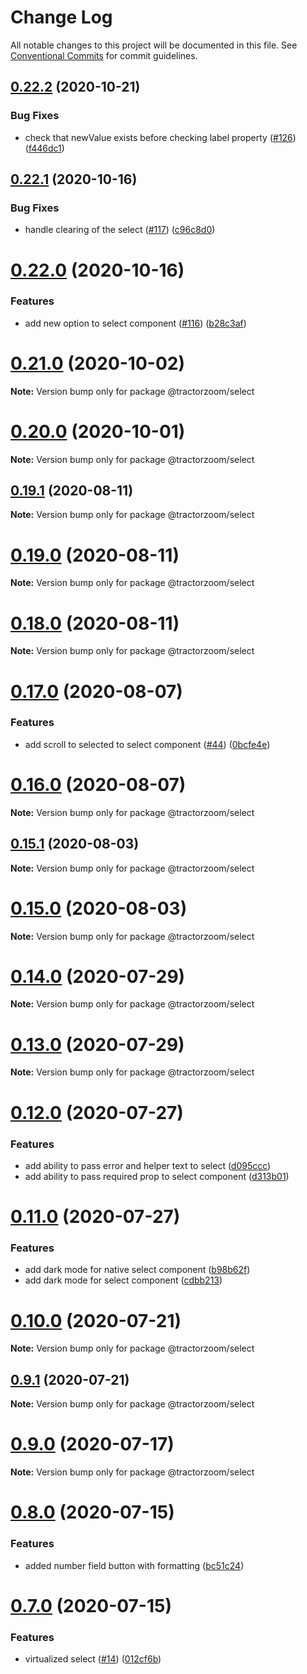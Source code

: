 # Change Log

All notable changes to this project will be documented in this file.
See [Conventional Commits](https://conventionalcommits.org) for commit guidelines.

## [0.22.2](https://github.com/TractorZoom/component-library/compare/v0.22.1...v0.22.2) (2020-10-21)


### Bug Fixes

* check that newValue exists before checking label property ([#126](https://github.com/TractorZoom/component-library/issues/126)) ([f446dc1](https://github.com/TractorZoom/component-library/commit/f446dc1a21d43adc8924436c1c917f0053cbf524))





## [0.22.1](https://github.com/TractorZoom/component-library/compare/v0.22.0...v0.22.1) (2020-10-16)


### Bug Fixes

* handle clearing of the select ([#117](https://github.com/TractorZoom/component-library/issues/117)) ([c96c8d0](https://github.com/TractorZoom/component-library/commit/c96c8d07ef9a88831cd498d9b7301cae3730f3c3))





# [0.22.0](https://github.com/TractorZoom/component-library/compare/v0.21.0...v0.22.0) (2020-10-16)


### Features

* add new option to select component ([#116](https://github.com/TractorZoom/component-library/issues/116)) ([b28c3af](https://github.com/TractorZoom/component-library/commit/b28c3af19901f9f8e7432eacc35fc090586fa00d))





# [0.21.0](https://github.com/TractorZoom/component-library/compare/v0.20.3...v0.21.0) (2020-10-02)

**Note:** Version bump only for package @tractorzoom/select





# [0.20.0](https://github.com/TractorZoom/component-library/compare/v0.19.2...v0.20.0) (2020-10-01)

**Note:** Version bump only for package @tractorzoom/select





## [0.19.1](https://github.com/TractorZoom/component-library/compare/v0.19.0...v0.19.1) (2020-08-11)

**Note:** Version bump only for package @tractorzoom/select





# [0.19.0](https://github.com/TractorZoom/component-library/compare/v0.18.1...v0.19.0) (2020-08-11)

**Note:** Version bump only for package @tractorzoom/select





# [0.18.0](https://github.com/TractorZoom/component-library/compare/v0.17.0...v0.18.0) (2020-08-11)

**Note:** Version bump only for package @tractorzoom/select





# [0.17.0](https://github.com/TractorZoom/component-library/compare/v0.16.0...v0.17.0) (2020-08-07)


### Features

* add scroll to selected to select component ([#44](https://github.com/TractorZoom/component-library/issues/44)) ([0bcfe4e](https://github.com/TractorZoom/component-library/commit/0bcfe4e4cf5a67ea4350daedca7f365a500f45cc))





# [0.16.0](https://github.com/TractorZoom/component-library/compare/v0.15.3...v0.16.0) (2020-08-07)

**Note:** Version bump only for package @tractorzoom/select





## [0.15.1](https://github.com/TractorZoom/component-library/compare/v0.15.0...v0.15.1) (2020-08-03)

**Note:** Version bump only for package @tractorzoom/select





# [0.15.0](https://github.com/TractorZoom/component-library/compare/v0.14.1...v0.15.0) (2020-08-03)

**Note:** Version bump only for package @tractorzoom/select





# [0.14.0](https://github.com/TractorZoom/component-library/compare/v0.13.0...v0.14.0) (2020-07-29)

**Note:** Version bump only for package @tractorzoom/select





# [0.13.0](https://github.com/TractorZoom/component-library/compare/v0.12.1...v0.13.0) (2020-07-29)

**Note:** Version bump only for package @tractorzoom/select





# [0.12.0](https://github.com/TractorZoom/component-library/compare/v0.11.0...v0.12.0) (2020-07-27)


### Features

* add ability to pass error and helper text to select ([d095ccc](https://github.com/TractorZoom/component-library/commit/d095ccc605348b6383fd5e04b4a09bf4a2cef5b3))
* add ability to pass required prop to select component ([d313b01](https://github.com/TractorZoom/component-library/commit/d313b01f7ffc401257d188eda3a8cf788cba4c36))





# [0.11.0](https://github.com/TractorZoom/component-library/compare/v0.10.0...v0.11.0) (2020-07-27)


### Features

* add dark mode for native select component ([b98b62f](https://github.com/TractorZoom/component-library/commit/b98b62f8dddd4db15d383a235b533e2fe84b0d3f))
* add dark mode for select component ([cdbb213](https://github.com/TractorZoom/component-library/commit/cdbb2132d5d62c89aa3b22c6ee8d1f29f893f6b2))





# [0.10.0](https://github.com/TractorZoom/component-library/compare/v0.9.1...v0.10.0) (2020-07-21)

**Note:** Version bump only for package @tractorzoom/select





## [0.9.1](https://github.com/TractorZoom/component-library/compare/v0.9.0...v0.9.1) (2020-07-21)

**Note:** Version bump only for package @tractorzoom/select





# [0.9.0](https://github.com/TractorZoom/component-library/compare/v0.8.6...v0.9.0) (2020-07-17)

**Note:** Version bump only for package @tractorzoom/select





# [0.8.0](https://github.com/TractorZoom/component-library/compare/v0.7.0...v0.8.0) (2020-07-15)


### Features

* added number field button with formatting ([bc51c24](https://github.com/TractorZoom/component-library/commit/bc51c24a842d1bcdbaba6b8c3ad597b5d0b36881))





# [0.7.0](https://github.com/TractorZoom/component-library/compare/v0.6.0...v0.7.0) (2020-07-15)


### Features

* virtualized select ([#14](https://github.com/TractorZoom/component-library/issues/14)) ([012cf6b](https://github.com/TractorZoom/component-library/commit/012cf6bf039644d567577f914e22f2eb3320682c))
